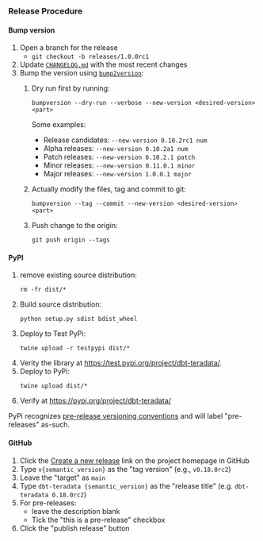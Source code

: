 ### Release Procedure

#### Bump version

1. Open a branch for the release
    - `git checkout -b releases/1.0.0rc1`
1. Update [`CHANGELOG.md`](CHANGELOG.md) with the most recent changes
1. Bump the version using [`bump2version`](https://github.com/c4urself/bump2version/#bump2version):
    1. Dry run first by running:
        ```
        bumpversion --dry-run --verbose --new-version <desired-version> <part>
        ```

        Some examples:
        - Release candidates: `--new-version 0.10.2rc1 num`
        - Alpha releases: `--new-version 0.10.2a1 num`
        - Patch releases: `--new-version 0.10.2.1 patch`
        - Minor releases: `--new-version 0.11.0.1 minor`
        - Major releases: `--new-version 1.0.0.1 major`
    1. Actually modify the files, tag and commit to git:
        ```
        bumpversion --tag --commit --new-version <desired-version> <part>
        ```
    1. Push change to the origin:
        ```
        git push origin --tags
        ```

#### PyPI

1. remove existing source distribution:
    ```
    rm -fr dist/*
    ```
1. Build source distribution:
    ```
    python setup.py sdist bdist_wheel
    ```
1. Deploy to Test PyPi:
    ```
    twine upload -r testpypi dist/*
    ```
1. Verity the library at https://test.pypi.org/project/dbt-teradata/.
1. Deploy to PyPi:
    ```
    twine upload dist/*
    ```
1. Verify at https://pypi.org/project/dbt-teradata/

PyPi recognizes [pre-release versioning conventions](https://packaging.python.org/guides/distributing-packages-using-setuptools/#pre-release-versioning) and will label "pre-releases" as-such.

#### GitHub

1. Click the [Create a new release](https://github.com/Teradata/dbt-teradata/releases/new) link on the project homepage in GitHub
1. Type `v{semantic_version}` as the "tag version" (e.g., `v0.18.0rc2`)
1. Leave the "target" as `main`
1. Type `dbt-teradata {semantic_version}` as the "release title" (e.g. `dbt-teradata 0.18.0rc2`)
1. For pre-releases:
    - leave the description blank
    - Tick the "this is a pre-release" checkbox
1. Click the "publish release" button
